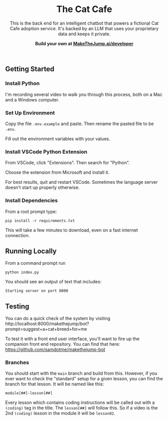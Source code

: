 <h1 align="center">The Cat Cafe</h1>

<p align="center">
  This is the back end for an intelligent chatbot that powers a fictional Cat Cafe adoption service. It's backed by an LLM that uses your proprietary data and keeps it private.
</p>

<p align="center">
  <strong>Build your own at <a href="http://makethejump.ai/developer">MakeTheJump.ai/developer</a></strong>
</p>
<br/>

## Getting Started

### Install Python

I'm recording several video to walk you through this process, both on a Mac and a Windows computer.

### Set Up Environment

Copy the file `.env.example` and paste. Then rename the pasted file to be `.env`.

Fill out the environment variables with your values.

### Install VSCode Python Extension

From VSCode, click "Extensions". Then search for "Python".

Choose the extension from Microsoft and install it.

For best results, quit and restart VSCode. Sometimes the language server doesn't start up properly otherwise.

### Install Dependencies

From a root prompt type:

    pip install -r requirements.txt

This will take a few minutes to download, even on a fast internet connection.

## Running Locally

From a command prompt run

    python index.py

You should see an output of text that includes:

    Starting server on port 8000

## Testing

You can do a quick check of the system by visiting http://localhost:8000/makethejump/bot?prompt=suggest+a+cat+breed+for+me

To test it with a front end user interface, you'll want to fire up the companion front end repository. You can find that here: https://github.com/samdotme/makethejump-bot

### Branches

You should start with the `main` branch and build from this. However, if you ever want to check the "standard" setup for a given lesson, you can find the branch for that lesson. It will be named like this:

    module[##]-lesson[##]

Every lesson which contains coding instructions will be called out with a `(coding)` tag in the title. The `lesson[##]` will follow this. So if a video is the 2nd `(coding)` lesson in the module it will be `lesson02`.
